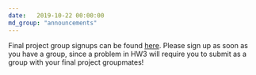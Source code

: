```yaml
---
date:   2019-10-22 00:00:00
md_group: "announcements"
---
```


Final project group signups can be found <a href="https://docs.google.com/spreadsheets/d/1uMGH0eu_QDAdPKcGRPm6IsInX5gMZAIycfdSB_T7YuE/edit?usp=sharing">here</a>. Please sign up as soon as you have a group, since a problem in HW3 will require you to submit as a group with your final project groupmates!
